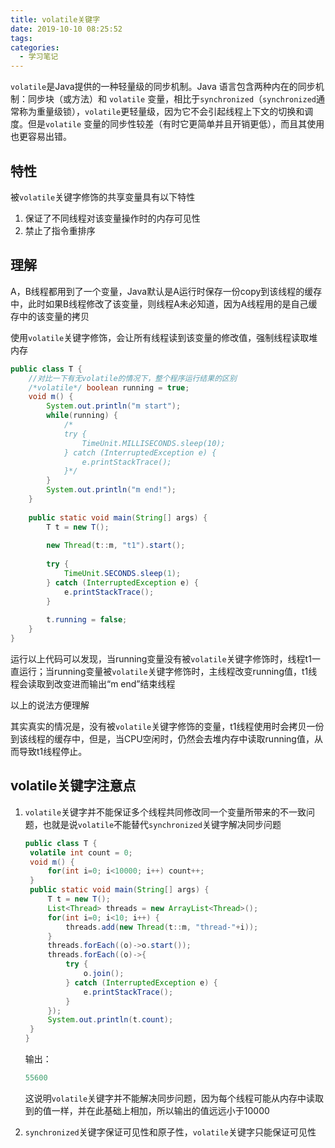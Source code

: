 ```yaml
---
title: volatile关键字
date: 2019-10-10 08:25:52
tags:
categories:
  - 学习笔记
---
```

`volatile`是Java提供的一种轻量级的同步机制。Java 语言包含两种内在的同步机制：同步块（或方法）和 `volatile` 变量，相比于`synchronized`（`synchronized`通常称为重量级锁），`volatile`更轻量级，因为它不会引起线程上下文的切换和调度。但是`volatile` 变量的同步性较差（有时它更简单并且开销更低），而且其使用也更容易出错。
<!--more-->

## 特性

被`volatile`关键字修饰的共享变量具有以下特性

1. 保证了不同线程对该变量操作时的内存可见性
2. 禁止了指令重排序

## 理解

A，B线程都用到了一个变量，Java默认是A运行时保存一份copy到该线程的缓存中，此时如果B线程修改了该变量，则线程A未必知道，因为A线程用的是自己缓存中的该变量的拷贝

使用`volatile`关键字修饰，会让所有线程读到该变量的修改值，强制线程读取堆内存

```java
public class T {
	//对比一下有无volatile的情况下，整个程序运行结果的区别
    /*volatile*/ boolean running = true; 
	void m() {
		System.out.println("m start");
		while(running) {
			/*
			try {
				TimeUnit.MILLISECONDS.sleep(10);
			} catch (InterruptedException e) { 			
				e.printStackTrace();
			}*/
		}
		System.out.println("m end!");
	}
	
	public static void main(String[] args) {
		T t = new T();
		
		new Thread(t::m, "t1").start();
		
		try {
			TimeUnit.SECONDS.sleep(1);
		} catch (InterruptedException e) {
			e.printStackTrace();
		}
		
		t.running = false;
	}
}
```

运行以上代码可以发现，当running变量没有被`volatile`关键字修饰时，线程t1一直运行；当running变量被`volatile`关键字修饰时，主线程改变running值，t1线程会读取到改变进而输出“m end”结束线程

以上的说法方便理解

其实真实的情况是，没有被`volatile`关键字修饰的变量，t1线程使用时会拷贝一份到该线程的缓存中，但是，当CPU空闲时，仍然会去堆内存中读取running值，从而导致t1线程停止。



## volatile关键字注意点

1. `volatile`关键字并不能保证多个线程共同修改同一个变量所带来的不一致问题，也就是说`volatile`不能替代`synchronized`关键字解决同步问题

   ```java
   public class T {
   	volatile int count = 0; 
   	void m() {
   		for(int i=0; i<10000; i++) count++;
   	}
   	public static void main(String[] args) {
   		T t = new T();
   		List<Thread> threads = new ArrayList<Thread>();	
   		for(int i=0; i<10; i++) {
   			threads.add(new Thread(t::m, "thread-"+i));
   		}
   		threads.forEach((o)->o.start());
   		threads.forEach((o)->{
   			try {
   				o.join();
   			} catch (InterruptedException e) {
   				e.printStackTrace();
   			}
   		});
   		System.out.println(t.count);	
   	}	
   }
   ```

   输出：

   ```java
   55600
   ```

   这说明`volatile`关键字并不能解决同步问题，因为每个线程可能从内存中读取到的值一样，并在此基础上相加，所以输出的值远远小于10000

2. `synchronized`关键字保证可见性和原子性，`volatile`关键字只能保证可见性

